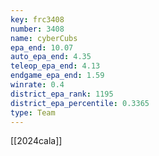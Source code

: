 ```yaml
---
key: frc3408
number: 3408
name: cyberCubs
epa_end: 10.07
auto_epa_end: 4.35
teleop_epa_end: 4.13
endgame_epa_end: 1.59
winrate: 0.4
district_epa_rank: 1195
district_epa_percentile: 0.3365
type: Team
---
```

[[2024cala]]
